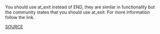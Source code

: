 You should use at_exit instead of END, they are similar in functionality but the community states that you should use at_exit. For more information follow the link.

[SOURCE](http://www.rubydoc.info/gems/rubocop/RuboCop/Cop/Lint/EndInMethod)
